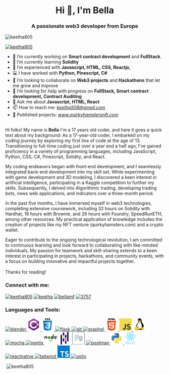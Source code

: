 <h1 align="center">Hi 👋, I'm Bella</h1>
<h3 align="center">A passionate web3 developer from Europe</h3>

<p align="left"> <img src="https://komarev.com/ghpvc/?username=keetha805&label=Profile%20views&color=0e75b6&style=flat" alt="keetha805" /> </p>

<p align="left"> <a href="https://github.com/ryo-ma/github-profile-trophy"><img src="https://github-profile-trophy.vercel.app/?username=keetha805" alt="keetha805" /></a> </p>

<p>

- 🔭 I’m currently working on **Smart contract development** and **FullStack**.
- 🌱 I’m currently learning **Solidity** 
- 📖 I’m experienced with **Javascript, HTML, CSS, Reactjs**, 
- 💻 I have worked with **Python, Pinescript, C#**
- 👯 I’m looking to collaborate on **Web3 projects** and **Hackathons** that let me grow and improve 
- 🤔 I’m looking for help with progress on **FullStack, Smart contract development, Contract Auditing**
- 💬 Ask me about **Javascript, HTML, React**
- 📫 How to reach me: *keetha508@gmail.com*
- 🫡 Published projects: *www.quirkyhamstersnft.com*
  <br></br>
  
Hi folks! My name is **Bella** I'm a 17 years old coder, and here it goes a quick text about my background:
As a 17-year-old coder, I embarked on my coding journey by exploring my first line of code at the age of 13. Transitioning to full-time coding just over a year and a half ago, I've gained proficiency in a variety of programming languages, including JavaScript, Python, CSS, C#, Pinescript, Solidity, and React.

My coding endeavors began with front-end development, and I seamlessly integrated back-end development into my skill set. While experimenting with game development and 3D modeling, I discovered a keen interest in artificial intelligence, participating in a Kaggle competition to further my skills. Subsequently, I delved into Algorithmic trading, developing trading bots, news web applications, and indicators over a three-month period.

In the past five months, I have immersed myself in web3 technologies, completing extensive coursework, including 32 hours on Solidity with Hardhat, 16 hours with Brownie, and 26 hours with Foundry, SpeedRunETH, among other resources. My practical application of knowledge includes the creation of projects like my NFT venture (quirkyhamsters.com) and a crypto wallet.

Eager to contribute to the ongoing technological revolution, I am committed to continuous learning and look forward to collaborating with like-minded individuals. My passion for teamwork and skill-sharing extends to a keen interest in participating in projects, hackathons, and community events, with a focus on building innovative and impactful projects together. 
<br></br>
Thanks for reading!
</p>
<h3 align="left">Connect with me:</h3>
<p align="left">
<a href="https://twitter.com/keetha805" target="blank"><img align="center" src="https://raw.githubusercontent.com/rahuldkjain/github-profile-readme-generator/master/src/images/icons/Social/twitter.svg" alt="keetha805" height="30" width="40" /></a>
<a href="https://stackoverflow.com/users/keetha" target="blank"><img align="center" src="https://raw.githubusercontent.com/rahuldkjain/github-profile-readme-generator/master/src/images/icons/Social/stack-overflow.svg" alt="keetha" height="30" width="40" /></a>
<a href="https://kaggle.com/bellamf" target="blank"><img align="center" src="https://raw.githubusercontent.com/rahuldkjain/github-profile-readme-generator/master/src/images/icons/Social/kaggle.svg" alt="bellamf" height="30" width="40" /></a>
<a href="https://discord.gg/#3757" target="blank"><img align="center" src="https://raw.githubusercontent.com/rahuldkjain/github-profile-readme-generator/master/src/images/icons/Social/discord.svg" alt="3757" height="30" width="40" /></a>
</p>

<h3 align="left">Languages and Tools:</h3>

<p align="left"> <a href="https://www.blender.org/" target="_blank" rel="noreferrer"> <img src="https://download.blender.org/branding/community/blender_community_badge_white.svg" alt="blender" width="40" height="40"/> </a> <a href="https://www.w3schools.com/cs/" target="_blank" rel="noreferrer"> <img src="https://raw.githubusercontent.com/devicons/devicon/master/icons/csharp/csharp-original.svg" alt="csharp" width="40" height="40"/> </a> <a href="https://www.w3schools.com/css/" target="_blank" rel="noreferrer"> <img src="https://raw.githubusercontent.com/devicons/devicon/master/icons/css3/css3-original-wordmark.svg" alt="css3" width="40" height="40"/> </a> <a href="https://flask.palletsprojects.com/" target="_blank" rel="noreferrer"> <img src="https://www.vectorlogo.zone/logos/pocoo_flask/pocoo_flask-icon.svg" alt="flask" width="40" height="40"/> </a> <a href="https://git-scm.com/" target="_blank" rel="noreferrer"> <img src="https://www.vectorlogo.zone/logos/git-scm/git-scm-icon.svg" alt="git" width="40" height="40"/> </a> <a href="https://graphql.org" target="_blank" rel="noreferrer"> <img src="https://www.vectorlogo.zone/logos/graphql/graphql-icon.svg" alt="graphql" width="40" height="40"/> </a> <a href="https://www.w3.org/html/" target="_blank" rel="noreferrer"> <img src="https://raw.githubusercontent.com/devicons/devicon/master/icons/html5/html5-original-wordmark.svg" alt="html5" width="40" height="40"/> </a> <a href="https://developer.mozilla.org/en-US/docs/Web/JavaScript" target="_blank" rel="noreferrer"> <img src="https://raw.githubusercontent.com/devicons/devicon/master/icons/javascript/javascript-original.svg" alt="javascript" width="40" height="40"/> </a> <a href="https://www.linux.org/" target="_blank" rel="noreferrer"> <img src="https://raw.githubusercontent.com/devicons/devicon/master/icons/linux/linux-original.svg" alt="linux" width="40" height="40"/> </a> <a href="https://mochajs.org" target="_blank" rel="noreferrer"> <img src="https://www.vectorlogo.zone/logos/mochajs/mochajs-icon.svg" alt="mocha" width="40" height="40"/> </a> <a href="https://nextjs.org/" target="_blank" rel="noreferrer"> <img src="https://cdn.worldvectorlogo.com/logos/nextjs-2.svg" alt="nextjs" width="40" height="40"/> </a> <a href="https://nodejs.org" target="_blank" rel="noreferrer"> <img src="https://raw.githubusercontent.com/devicons/devicon/master/icons/nodejs/nodejs-original-wordmark.svg" alt="nodejs" width="40" height="40"/> </a> <a href="https://pandas.pydata.org/" target="_blank" rel="noreferrer"> <img src="https://raw.githubusercontent.com/devicons/devicon/2ae2a900d2f041da66e950e4d48052658d850630/icons/pandas/pandas-original.svg" alt="pandas" width="40" height="40"/> </a> <a href="https://www.photoshop.com/en" target="_blank" rel="noreferrer"> <img src="https://raw.githubusercontent.com/devicons/devicon/master/icons/photoshop/photoshop-line.svg" alt="photoshop" width="40" height="40"/> </a> <a href="https://postman.com" target="_blank" rel="noreferrer"> <img src="https://www.vectorlogo.zone/logos/getpostman/getpostman-icon.svg" alt="postman" width="40" height="40"/> </a> <a href="https://www.python.org" target="_blank" rel="noreferrer"> <img src="https://raw.githubusercontent.com/devicons/devicon/master/icons/python/python-original.svg" alt="python" width="40" height="40"/> </a> <a href="https://reactjs.org/" target="_blank" rel="noreferrer"> <img src="https://raw.githubusercontent.com/devicons/devicon/master/icons/react/react-original-wordmark.svg" alt="react" width="40" height="40"/> </a> <a href="https://reactnative.dev/" target="_blank" rel="noreferrer"> <img src="https://reactnative.dev/img/header_logo.svg" alt="reactnative" width="40" height="40"/> </a> <a href="https://tailwindcss.com/" target="_blank" rel="noreferrer"> <img src="https://www.vectorlogo.zone/logos/tailwindcss/tailwindcss-icon.svg" alt="tailwind" width="40" height="40"/> </a> <a href="https://www.typescriptlang.org/" target="_blank" rel="noreferrer"> <img src="https://raw.githubusercontent.com/devicons/devicon/master/icons/typescript/typescript-original.svg" alt="typescript" width="40" height="40"/> </a> <a href="https://unity.com/" target="_blank" rel="noreferrer"> <img src="https://www.vectorlogo.zone/logos/unity3d/unity3d-icon.svg" alt="unity" width="40" height="40"/> </a> </p>

<p>&nbsp;<img align="center" src="https://github-readme-stats.vercel.app/api?username=keetha805&show_icons=true&locale=en" alt="keetha805" /></p>


<!--
**Keetha805/Keetha805** is a ✨ _special_ ✨ repository because its `README.md` (this file) appears on your GitHub profile.

Here are some ideas to get you started:

- 🔭 I’m currently working on ....
- 🌱 I’m currently learning ...
- 👯 I’m looking to collaborate on ...
- 🤔 I’m looking for help with ...
- 💬 Ask me about ...
- 📫 How to reach me: ...
- 😄 Pronouns: ...
- ⚡ Fun fact: ...
-->
